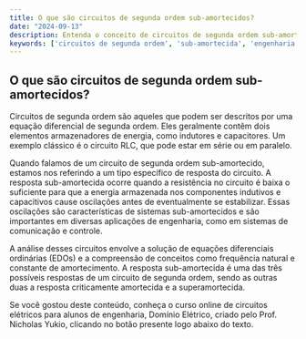 ```yaml
---
title: O que são circuitos de segunda ordem sub-amortecidos?
date: "2024-09-13"
description: Entenda o conceito de circuitos de segunda ordem sub-amortecidos e sua importância em engenharia elétrica.
keywords: ['circuitos de segunda ordem', 'sub-amortecida', 'engenharia elétrica', 'EDOs', 'paralelo']
---
```


## O que são circuitos de segunda ordem sub-amortecidos?

Circuitos de segunda ordem são aqueles que podem ser descritos por uma equação diferencial de segunda ordem. Eles geralmente contêm dois elementos armazenadores de energia, como indutores e capacitores. Um exemplo clássico é o circuito RLC, que pode estar em série ou em paralelo.

Quando falamos de um circuito de segunda ordem sub-amortecido, estamos nos referindo a um tipo específico de resposta do circuito. A resposta sub-amortecida ocorre quando a resistência no circuito é baixa o suficiente para que a energia armazenada nos componentes indutivos e capacitivos cause oscilações antes de eventualmente se estabilizar. Essas oscilações são características de sistemas sub-amortecidos e são importantes em diversas aplicações de engenharia, como em sistemas de comunicação e controle.

A análise desses circuitos envolve a solução de equações diferenciais ordinárias (EDOs) e a compreensão de conceitos como frequência natural e constante de amortecimento. A resposta sub-amortecida é uma das três possíveis respostas de um circuito de segunda ordem, sendo as outras duas a resposta criticamente amortecida e a superamortecida.

Se você gostou deste conteúdo, conheça o curso online de circuitos elétricos para alunos de engenharia, Domínio Elétrico, criado pelo Prof. Nicholas Yukio, clicando no botão presente logo abaixo do texto.